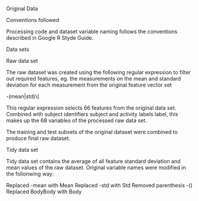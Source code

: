 Original Data

Conventions followed

Processing code and dataset variable naming follows the conventions described in Google R Styde Guide.

Data sets

Raw data set

The raw dataset was created using the following regular expression to filter out required features, eg. the measurements on the mean and standard deviation for each measurement from the original feature vector set

-(mean|std)\\(

This regular expression selects 66 features from the original data set. Combined with subject identifiers subject and activity labels label, this makes up the 68 variables of the processed raw data set.

The training and test subsets of the original dataset were combined to produce final raw dataset.

Tidy data set

Tidy data set contains the average of all feature standard deviation and mean values of the raw dataset. Original variable names were modified in the follonwing way:

Replaced -mean with Mean
Replaced -std with Std
Removed parenthesis -()
Replaced BodyBody with Body
